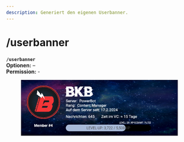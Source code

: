 ```yaml
---
description: Generiert den eigenen Userbanner.
---
```


# /userbanner

**`/userbanner`**\
**Optionen:** –\
**Permission:** -

<div align="center">

<figure><img src="../../.gitbook/assets/userbanner_bkbbenedikt.webp" alt=""><figcaption></figcaption></figure>

</div>
